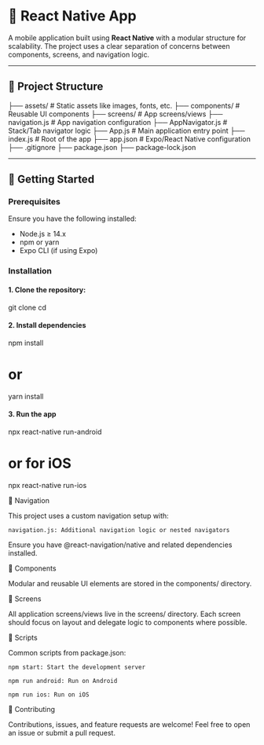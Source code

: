 # 📱 React Native App

A mobile application built using **React Native** with a modular structure for scalability. The project uses a clear separation of concerns between components, screens, and navigation logic.

---

## 📁 Project Structure

├── assets/ # Static assets like images, fonts, etc.
├── components/ # Reusable UI components
├── screens/ # App screens/views
├── navigation.js # App navigation configuration
├── AppNavigator.js # Stack/Tab navigator logic
├── App.js # Main application entry point
├── index.js # Root of the app
├── app.json # Expo/React Native configuration
├── .gitignore
├── package.json
├── package-lock.json

---

## 🚀 Getting Started

### Prerequisites

Ensure you have the following installed:

- Node.js ≥ 14.x
- npm or yarn
- Expo CLI (if using Expo)

### Installation

 #### 1. Clone the repository:
   
   git clone <repo-url>
   cd <repo-name>


 #### 2. Install dependencies

npm install
# or
yarn install

 #### 3. Run the app

npx react-native run-android
# or for iOS
npx react-native run-ios


🧭 Navigation

This project uses a custom navigation setup with:

    navigation.js: Additional navigation logic or nested navigators

Ensure you have @react-navigation/native and related dependencies installed.

🧩 Components

Modular and reusable UI elements are stored in the components/ directory.

📱 Screens

All application screens/views live in the screens/ directory. Each screen should focus on layout and delegate logic to components where possible.

📝 Scripts

Common scripts from package.json:

    npm start: Start the development server

    npm run android: Run on Android

    npm run ios: Run on iOS

🤝 Contributing

Contributions, issues, and feature requests are welcome! Feel free to open an issue or submit a pull request.



